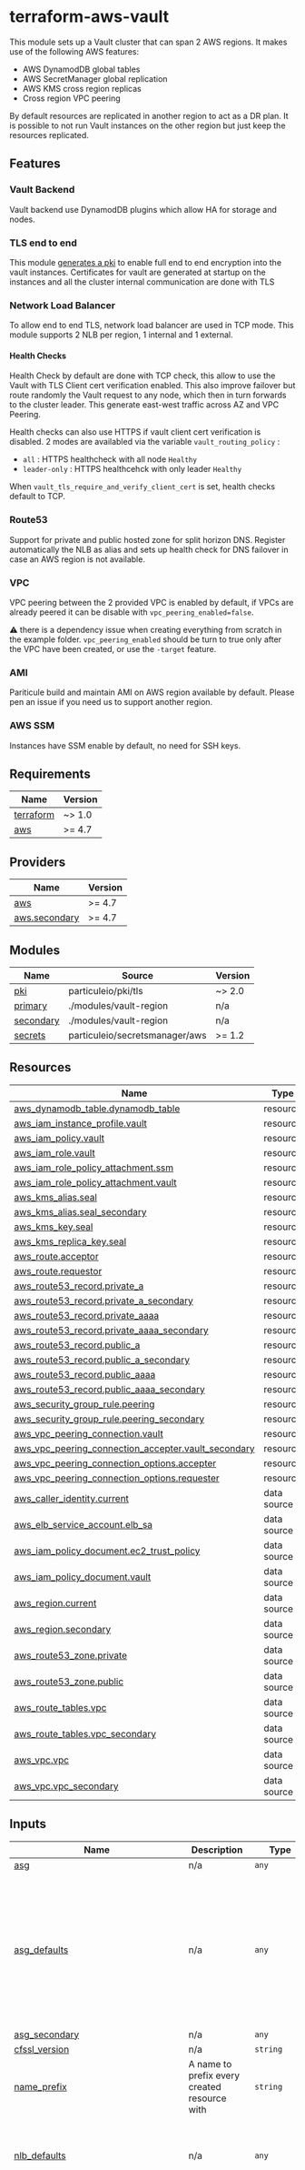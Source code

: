 # terraform-aws-vault

This module sets up a Vault cluster that can span 2 AWS regions. It makes use of
the following AWS features:

* AWS DynamodDB global tables
* AWS SecretManager global replication
* AWS KMS cross region replicas
* Cross region VPC peering

By default resources are replicated in another region to act as a DR plan. It is
possible to not run Vault instances on the other region but just keep the
resources replicated.

## Features

### Vault Backend

Vault backend use DynamodDB plugins which allow HA for storage and nodes.

### TLS end to end

This module [generates a pki](https://github.com/particuleio/terraform-tls-pki)
to enable full end to end encryption into the vault instances. Certificates for
vault are generated at startup on the instances and all the cluster internal
communication are done with TLS

### Network Load Balancer

To allow end to end TLS, network load balancer are used in TCP mode. This module
supports 2 NLB per region, 1 internal and 1 external.

#### Health Checks

Health Check by default are done with TCP check, this allow to use the
Vault with TLS Client cert verification enabled. This also improve failover but
route randomly the Vault request to any node, which then in turn forwards to the
cluster leader. This generate east-west traffic across AZ and VPC Peering.

Health checks can also use HTTPS if vault client cert verification is disabled. 2
modes are availabled via the variable `vault_routing_policy` :

* `all` : HTTPS healthcheck with all node `Healthy`
* `leader-only` : HTTPS healthcehck with only leader `Healthy`

When `vault_tls_require_and_verify_client_cert` is set, health checks default to TCP.

### Route53

Support for private and public hosted zone for split horizon DNS. Register automatically the NLB as alias and sets up health check for DNS failover in case an AWS region is not available.

### VPC

VPC peering between the 2 provided VPC is enabled by default, if VPCs are
already peered it can be disable with `vpc_peering_enabled=false`.

:warning: there is a dependency issue when creating everything from scratch in
the example folder. `vpc_peering_enabled` should be turn to true only after the
VPC have been created, or use the `-target` feature.

### AMI

Pariticule build and maintain AMI on AWS region available by default. Please pen an issue if you need us to support another region.

### AWS SSM

Instances have SSM enable by default, no need for SSH keys.


<!-- BEGINNING OF PRE-COMMIT-TERRAFORM DOCS HOOK -->
## Requirements

| Name | Version |
|------|---------|
| <a name="requirement_terraform"></a> [terraform](#requirement\_terraform) | ~> 1.0 |
| <a name="requirement_aws"></a> [aws](#requirement\_aws) | >= 4.7 |

## Providers

| Name | Version |
|------|---------|
| <a name="provider_aws"></a> [aws](#provider\_aws) | >= 4.7 |
| <a name="provider_aws.secondary"></a> [aws.secondary](#provider\_aws.secondary) | >= 4.7 |

## Modules

| Name | Source | Version |
|------|--------|---------|
| <a name="module_pki"></a> [pki](#module\_pki) | particuleio/pki/tls | ~> 2.0 |
| <a name="module_primary"></a> [primary](#module\_primary) | ./modules/vault-region | n/a |
| <a name="module_secondary"></a> [secondary](#module\_secondary) | ./modules/vault-region | n/a |
| <a name="module_secrets"></a> [secrets](#module\_secrets) | particuleio/secretsmanager/aws | >= 1.2 |

## Resources

| Name | Type |
|------|------|
| [aws_dynamodb_table.dynamodb_table](https://registry.terraform.io/providers/hashicorp/aws/latest/docs/resources/dynamodb_table) | resource |
| [aws_iam_instance_profile.vault](https://registry.terraform.io/providers/hashicorp/aws/latest/docs/resources/iam_instance_profile) | resource |
| [aws_iam_policy.vault](https://registry.terraform.io/providers/hashicorp/aws/latest/docs/resources/iam_policy) | resource |
| [aws_iam_role.vault](https://registry.terraform.io/providers/hashicorp/aws/latest/docs/resources/iam_role) | resource |
| [aws_iam_role_policy_attachment.ssm](https://registry.terraform.io/providers/hashicorp/aws/latest/docs/resources/iam_role_policy_attachment) | resource |
| [aws_iam_role_policy_attachment.vault](https://registry.terraform.io/providers/hashicorp/aws/latest/docs/resources/iam_role_policy_attachment) | resource |
| [aws_kms_alias.seal](https://registry.terraform.io/providers/hashicorp/aws/latest/docs/resources/kms_alias) | resource |
| [aws_kms_alias.seal_secondary](https://registry.terraform.io/providers/hashicorp/aws/latest/docs/resources/kms_alias) | resource |
| [aws_kms_key.seal](https://registry.terraform.io/providers/hashicorp/aws/latest/docs/resources/kms_key) | resource |
| [aws_kms_replica_key.seal](https://registry.terraform.io/providers/hashicorp/aws/latest/docs/resources/kms_replica_key) | resource |
| [aws_route.acceptor](https://registry.terraform.io/providers/hashicorp/aws/latest/docs/resources/route) | resource |
| [aws_route.requestor](https://registry.terraform.io/providers/hashicorp/aws/latest/docs/resources/route) | resource |
| [aws_route53_record.private_a](https://registry.terraform.io/providers/hashicorp/aws/latest/docs/resources/route53_record) | resource |
| [aws_route53_record.private_a_secondary](https://registry.terraform.io/providers/hashicorp/aws/latest/docs/resources/route53_record) | resource |
| [aws_route53_record.private_aaaa](https://registry.terraform.io/providers/hashicorp/aws/latest/docs/resources/route53_record) | resource |
| [aws_route53_record.private_aaaa_secondary](https://registry.terraform.io/providers/hashicorp/aws/latest/docs/resources/route53_record) | resource |
| [aws_route53_record.public_a](https://registry.terraform.io/providers/hashicorp/aws/latest/docs/resources/route53_record) | resource |
| [aws_route53_record.public_a_secondary](https://registry.terraform.io/providers/hashicorp/aws/latest/docs/resources/route53_record) | resource |
| [aws_route53_record.public_aaaa](https://registry.terraform.io/providers/hashicorp/aws/latest/docs/resources/route53_record) | resource |
| [aws_route53_record.public_aaaa_secondary](https://registry.terraform.io/providers/hashicorp/aws/latest/docs/resources/route53_record) | resource |
| [aws_security_group_rule.peering](https://registry.terraform.io/providers/hashicorp/aws/latest/docs/resources/security_group_rule) | resource |
| [aws_security_group_rule.peering_secondary](https://registry.terraform.io/providers/hashicorp/aws/latest/docs/resources/security_group_rule) | resource |
| [aws_vpc_peering_connection.vault](https://registry.terraform.io/providers/hashicorp/aws/latest/docs/resources/vpc_peering_connection) | resource |
| [aws_vpc_peering_connection_accepter.vault_secondary](https://registry.terraform.io/providers/hashicorp/aws/latest/docs/resources/vpc_peering_connection_accepter) | resource |
| [aws_vpc_peering_connection_options.accepter](https://registry.terraform.io/providers/hashicorp/aws/latest/docs/resources/vpc_peering_connection_options) | resource |
| [aws_vpc_peering_connection_options.requester](https://registry.terraform.io/providers/hashicorp/aws/latest/docs/resources/vpc_peering_connection_options) | resource |
| [aws_caller_identity.current](https://registry.terraform.io/providers/hashicorp/aws/latest/docs/data-sources/caller_identity) | data source |
| [aws_elb_service_account.elb_sa](https://registry.terraform.io/providers/hashicorp/aws/latest/docs/data-sources/elb_service_account) | data source |
| [aws_iam_policy_document.ec2_trust_policy](https://registry.terraform.io/providers/hashicorp/aws/latest/docs/data-sources/iam_policy_document) | data source |
| [aws_iam_policy_document.vault](https://registry.terraform.io/providers/hashicorp/aws/latest/docs/data-sources/iam_policy_document) | data source |
| [aws_region.current](https://registry.terraform.io/providers/hashicorp/aws/latest/docs/data-sources/region) | data source |
| [aws_region.secondary](https://registry.terraform.io/providers/hashicorp/aws/latest/docs/data-sources/region) | data source |
| [aws_route53_zone.private](https://registry.terraform.io/providers/hashicorp/aws/latest/docs/data-sources/route53_zone) | data source |
| [aws_route53_zone.public](https://registry.terraform.io/providers/hashicorp/aws/latest/docs/data-sources/route53_zone) | data source |
| [aws_route_tables.vpc](https://registry.terraform.io/providers/hashicorp/aws/latest/docs/data-sources/route_tables) | data source |
| [aws_route_tables.vpc_secondary](https://registry.terraform.io/providers/hashicorp/aws/latest/docs/data-sources/route_tables) | data source |
| [aws_vpc.vpc](https://registry.terraform.io/providers/hashicorp/aws/latest/docs/data-sources/vpc) | data source |
| [aws_vpc.vpc_secondary](https://registry.terraform.io/providers/hashicorp/aws/latest/docs/data-sources/vpc) | data source |

## Inputs

| Name | Description | Type | Default | Required |
|------|-------------|------|---------|:--------:|
| <a name="input_asg"></a> [asg](#input\_asg) | n/a | `any` | n/a | yes |
| <a name="input_asg_defaults"></a> [asg\_defaults](#input\_asg\_defaults) | n/a | `any` | <pre>{<br>  "asg_associate_public_ip_address": false,<br>  "desired_capacity": 3,<br>  "disk_size": 20,<br>  "instance_type": "t3a.micro",<br>  "key_name": null,<br>  "max_size": 3,<br>  "min_size": 0,<br>  "tags": {},<br>  "tags_as_map": {},<br>  "vpc_zone_identifier": []<br>}</pre> | no |
| <a name="input_asg_secondary"></a> [asg\_secondary](#input\_asg\_secondary) | n/a | `any` | n/a | yes |
| <a name="input_cfssl_version"></a> [cfssl\_version](#input\_cfssl\_version) | n/a | `string` | `"1.6.2"` | no |
| <a name="input_name_prefix"></a> [name\_prefix](#input\_name\_prefix) | A name to prefix every created resource with | `string` | n/a | yes |
| <a name="input_nlb_defaults"></a> [nlb\_defaults](#input\_nlb\_defaults) | n/a | `any` | <pre>{<br>  "internal": false,<br>  "ip_address_type": "dualstack",<br>  "listener_port": 443,<br>  "subnets": []<br>}</pre> | no |
| <a name="input_nlbs"></a> [nlbs](#input\_nlbs) | n/a | `any` | <pre>{<br>  "external": {},<br>  "internal": {<br>    "internal": true<br>  }<br>}</pre> | no |
| <a name="input_nlbs_secondary"></a> [nlbs\_secondary](#input\_nlbs\_secondary) | n/a | `any` | <pre>{<br>  "external": {},<br>  "internal": {<br>    "internal": true<br>  }<br>}</pre> | no |
| <a name="input_route53_private_zone_name"></a> [route53\_private\_zone\_name](#input\_route53\_private\_zone\_name) | n/a | `string` | `""` | no |
| <a name="input_route53_zone_name"></a> [route53\_zone\_name](#input\_route53\_zone\_name) | n/a | `string` | `""` | no |
| <a name="input_tags"></a> [tags](#input\_tags) | A map of tags to apply to all resources | `map(string)` | `{}` | no |
| <a name="input_vault_additional_config"></a> [vault\_additional\_config](#input\_vault\_additional\_config) | Additional content to include in the vault configuration file | `string` | `""` | no |
| <a name="input_vault_additional_userdata"></a> [vault\_additional\_userdata](#input\_vault\_additional\_userdata) | Additional content to include in the cloud-init userdata for the EC2 instances | `string` | `""` | no |
| <a name="input_vault_api_address"></a> [vault\_api\_address](#input\_vault\_api\_address) | The address that vault will be accessible at | `string` | n/a | yes |
| <a name="input_vault_cert_dir"></a> [vault\_cert\_dir](#input\_vault\_cert\_dir) | The directory on the OS to store Vault certificates | `string` | `"/usr/local/etc/vault/tls"` | no |
| <a name="input_vault_config_dir"></a> [vault\_config\_dir](#input\_vault\_config\_dir) | The directory on the OS to store the Vault configuration | `string` | `"/usr/local/etc/vault"` | no |
| <a name="input_vault_dns_domain"></a> [vault\_dns\_domain](#input\_vault\_dns\_domain) | The DNS address that vault will be accessible at | `string` | n/a | yes |
| <a name="input_vault_pki_ca_config"></a> [vault\_pki\_ca\_config](#input\_vault\_pki\_ca\_config) | n/a | `any` | `{}` | no |
| <a name="input_vault_pki_client_certs"></a> [vault\_pki\_client\_certs](#input\_vault\_pki\_client\_certs) | n/a | `any` | <pre>{<br>  "default": {<br>    "subject": {<br>      "common_name": "default-vault-client"<br>    },<br>    "usages": [<br>      "client_auth",<br>      "key_encipherement",<br>      "digital_signature"<br>    ]<br>  }<br>}</pre> | no |
| <a name="input_vault_routing_policy"></a> [vault\_routing\_policy](#input\_vault\_routing\_policy) | n/a | `string` | `"all"` | no |
| <a name="input_vault_tls_require_and_verify_client_cert"></a> [vault\_tls\_require\_and\_verify\_client\_cert](#input\_vault\_tls\_require\_and\_verify\_client\_cert) | n/a | `bool` | `false` | no |
| <a name="input_vault_version"></a> [vault\_version](#input\_vault\_version) | n/a | `string` | `"1.11.3"` | no |
| <a name="input_vpc_id"></a> [vpc\_id](#input\_vpc\_id) | The ID of the VPC to use | `string` | n/a | yes |
| <a name="input_vpc_peering_enabled"></a> [vpc\_peering\_enabled](#input\_vpc\_peering\_enabled) | n/a | `bool` | `true` | no |
| <a name="input_vpc_secondary_id"></a> [vpc\_secondary\_id](#input\_vpc\_secondary\_id) | The ID of the VPC to use | `string` | n/a | yes |

## Outputs

| Name | Description |
|------|-------------|
| <a name="output_dynamodb"></a> [dynamodb](#output\_dynamodb) | n/a |
| <a name="output_primary"></a> [primary](#output\_primary) | n/a |
| <a name="output_secondary"></a> [secondary](#output\_secondary) | n/a |
| <a name="output_secrets"></a> [secrets](#output\_secrets) | n/a |
| <a name="output_vault_dns_domain"></a> [vault\_dns\_domain](#output\_vault\_dns\_domain) | n/a |
| <a name="output_vault_pki"></a> [vault\_pki](#output\_vault\_pki) | n/a |
<!-- END OF PRE-COMMIT-TERRAFORM DOCS HOOK -->
